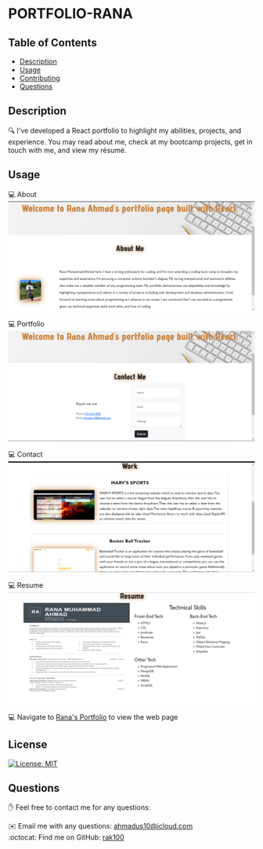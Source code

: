 # PORTFOLIO-RANA
   
  ## Table of Contents
  - [Description](#description)  
  - [Usage](#usage)
  - [Contributing](#contributing)
  - [Questions](#Questions)
  

  ## Description
  🔍 I've developed a React portfolio to highlight my abilities, projects, and experience. You may read about me, check at my bootcamp projects, get in touch with me, and view my résumé.

  
  ## Usage
  💻  About
    ![About](./src/assets/screenshot/about.png)

  
  💻  Portfolio
    ![Portfolio](./src/assets/screenshot/portfolio.png)


  💻  Contact
    ![Contact](./src/assets/screenshot/contact.png)


  💻  Resume                                    
    ![Resume](./src/assets/screenshot/resume.png) 
 

  💻 Navigate to [Rana's Portfolio](https://rak100.github.io/portfolio-rana/) to view the web page  
    
    

  ## License 
  [![License: MIT](https://img.shields.io/badge/License-MIT-yellow.svg)](https://opensource.org/licenses/MIT)
    
     
  ## Questions
  ✋ Feel free to contact me for any questions:<br>
  
  ✉️ Email me with any questions: [ahmadus10@icloud.com](ahmadus10@icloud.com)<br>
  :octocat: Find me on GitHub: [rak100](https://github.com/rak100)